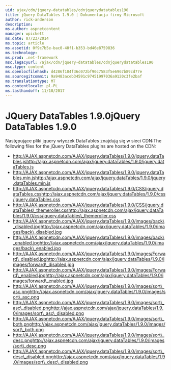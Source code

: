 ```yaml
---
uid: ajax/cdn/jquery-datatables/cdnjquerydatatables190
title: jQuery DataTables 1.9.0 | Dokumentacja firmy Microsoft
author: rick-anderson
description: 
ms.author: aspnetcontent
manager: wpickett
ms.date: 07/23/2014
ms.topic: article
ms.assetid: 0f9c7b5e-bac0-40f1-b353-bd46e8759836
ms.technology: 
ms.prod: .net-framework
msc.legacyurl: /ajax/cdn/jquery-datatables/cdnjquerydatatables190
msc.type: content
ms.openlocfilehash: d4286f104f36c072bf90c7583f5e6967b89cd77e
ms.sourcegitcommit: 9a9483aceb34591c97451997036a9120c3fe2baf
ms.translationtype: MT
ms.contentlocale: pl-PL
ms.lasthandoff: 11/10/2017
---
```

<a name="jquery-datatables-190"></a><span data-ttu-id="b1517-102">JQuery DataTables 1.9.0</span><span class="sxs-lookup"><span data-stu-id="b1517-102">jQuery DataTables 1.9.0</span></span>
====================
<span data-ttu-id="b1517-103">Następujące pliki jquery wtyczek DataTables znajdują się w sieci CDN:</span><span class="sxs-lookup"><span data-stu-id="b1517-103">The following files for the jQuery DataTables plugins are hosted on the CDN:</span></span>

- <span data-ttu-id="b1517-104">http://AJAX.aspnetcdn.com/AJAX/jquery.dataTables/1.9.0/jquery.dataTables.js</span><span class="sxs-lookup"><span data-stu-id="b1517-104">http://ajax.aspnetcdn.com/ajax/jquery.dataTables/1.9.0/jquery.dataTables.js</span></span>
- <span data-ttu-id="b1517-105">http://AJAX.aspnetcdn.com/AJAX/jquery.dataTables/1.9.0/jquery.dataTables.min.js</span><span class="sxs-lookup"><span data-stu-id="b1517-105">http://ajax.aspnetcdn.com/ajax/jquery.dataTables/1.9.0/jquery.dataTables.min.js</span></span>
- <span data-ttu-id="b1517-106">http://AJAX.aspnetcdn.com/AJAX/jquery.dataTables/1.9.0/CSS/jquery.dataTables.css</span><span class="sxs-lookup"><span data-stu-id="b1517-106">http://ajax.aspnetcdn.com/ajax/jquery.dataTables/1.9.0/css/jquery.dataTables.css</span></span>
- <span data-ttu-id="b1517-107">http://AJAX.aspnetcdn.com/AJAX/jquery.dataTables/1.9.0/CSS/jquery.dataTables\_themeroller.css</span><span class="sxs-lookup"><span data-stu-id="b1517-107">http://ajax.aspnetcdn.com/ajax/jquery.dataTables/1.9.0/css/jquery.dataTables\_themeroller.css</span></span>
- <span data-ttu-id="b1517-108">http://AJAX.aspnetcdn.com/AJAX/jquery.dataTables/1.9.0/images/back\_disabled.jpg</span><span class="sxs-lookup"><span data-stu-id="b1517-108">http://ajax.aspnetcdn.com/ajax/jquery.dataTables/1.9.0/images/back\_disabled.jpg</span></span>
- <span data-ttu-id="b1517-109">http://AJAX.aspnetcdn.com/AJAX/jquery.dataTables/1.9.0/images/back\_enabled.jpg</span><span class="sxs-lookup"><span data-stu-id="b1517-109">http://ajax.aspnetcdn.com/ajax/jquery.dataTables/1.9.0/images/back\_enabled.jpg</span></span>
- <span data-ttu-id="b1517-110">http://AJAX.aspnetcdn.com/AJAX/jquery.dataTables/1.9.0/images/Forward\_disabled.jpg</span><span class="sxs-lookup"><span data-stu-id="b1517-110">http://ajax.aspnetcdn.com/ajax/jquery.dataTables/1.9.0/images/forward\_disabled.jpg</span></span>
- <span data-ttu-id="b1517-111">http://AJAX.aspnetcdn.com/AJAX/jquery.dataTables/1.9.0/images/Forward\_enabled.jpg</span><span class="sxs-lookup"><span data-stu-id="b1517-111">http://ajax.aspnetcdn.com/ajax/jquery.dataTables/1.9.0/images/forward\_enabled.jpg</span></span>
- <span data-ttu-id="b1517-112">http://AJAX.aspnetcdn.com/AJAX/jquery.dataTables/1.9.0/images/sort\_asc.png</span><span class="sxs-lookup"><span data-stu-id="b1517-112">http://ajax.aspnetcdn.com/ajax/jquery.dataTables/1.9.0/images/sort\_asc.png</span></span>
- <span data-ttu-id="b1517-113">http://AJAX.aspnetcdn.com/AJAX/jquery.dataTables/1.9.0/images/sort\_asc\_disabled.png</span><span class="sxs-lookup"><span data-stu-id="b1517-113">http://ajax.aspnetcdn.com/ajax/jquery.dataTables/1.9.0/images/sort\_asc\_disabled.png</span></span>
- <span data-ttu-id="b1517-114">http://AJAX.aspnetcdn.com/AJAX/jquery.dataTables/1.9.0/images/sort\_both.png</span><span class="sxs-lookup"><span data-stu-id="b1517-114">http://ajax.aspnetcdn.com/ajax/jquery.dataTables/1.9.0/images/sort\_both.png</span></span>
- <span data-ttu-id="b1517-115">http://AJAX.aspnetcdn.com/AJAX/jquery.dataTables/1.9.0/images/sort\_desc.png</span><span class="sxs-lookup"><span data-stu-id="b1517-115">http://ajax.aspnetcdn.com/ajax/jquery.dataTables/1.9.0/images/sort\_desc.png</span></span>
- <span data-ttu-id="b1517-116">http://AJAX.aspnetcdn.com/AJAX/jquery.dataTables/1.9.0/images/sort\_desc\_disabled.png</span><span class="sxs-lookup"><span data-stu-id="b1517-116">http://ajax.aspnetcdn.com/ajax/jquery.dataTables/1.9.0/images/sort\_desc\_disabled.png</span></span>
